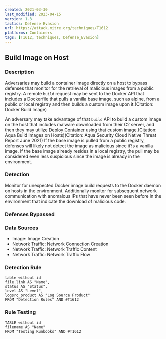 ```yaml
---
created: 2021-03-30
last_modified: 2023-04-15
version: 1.3
tactics: Defense Evasion
url: https://attack.mitre.org/techniques/T1612
platforms: Containers
tags: [T1612, techniques, Defense_Evasion]
---
```


## Build Image on Host

### Description

Adversaries may build a container image directly on a host to bypass defenses that monitor for the retrieval of malicious images from a public registry. A remote <code>build</code> request may be sent to the Docker API that includes a Dockerfile that pulls a vanilla base image, such as alpine, from a public or local registry and then builds a custom image upon it.(Citation: Docker Build Image)

An adversary may take advantage of that <code>build</code> API to build a custom image on the host that includes malware downloaded from their C2 server, and then they may utilize [Deploy Container](https://attack.mitre.org/techniques/T1610) using that custom image.(Citation: Aqua Build Images on Hosts)(Citation: Aqua Security Cloud Native Threat Report June 2021) If the base image is pulled from a public registry, defenses will likely not detect the image as malicious since it?s a vanilla image. If the base image already resides in a local registry, the pull may be considered even less suspicious since the image is already in the environment. 

### Detection

Monitor for unexpected Docker image build requests to the Docker daemon on hosts in the environment. Additionally monitor for subsequent network communication with anomalous IPs that have never been seen before in the environment that indicate the download of malicious code.

### Defenses Bypassed



### Data Sources

  - Image: Image Creation
  -  Network Traffic: Network Connection Creation
  -  Network Traffic: Network Traffic Content
  -  Network Traffic: Network Traffic Flow
### Detection Rule

```dataview
table without id
file.link AS "Name",
status AS "Status",
level AS "Level",
logsrc_product AS "Log Source Product"
FROM "Detection Rules" AND #T1612
```

### Rule Testing

```dataview
TABLE without id
filename AS "Name"
FROM "Testing Runbooks" AND #T1612
```
